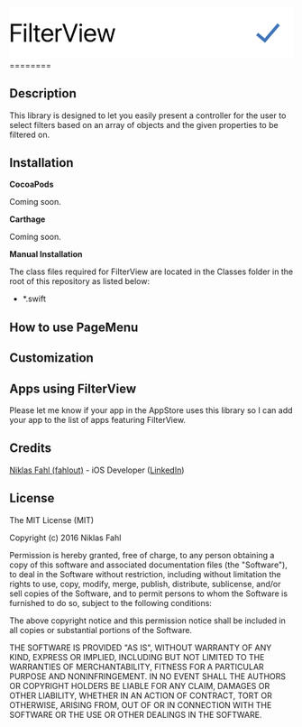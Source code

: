 <img src="https://raw.githubusercontent.com/fahlout/Resources/master/FilterView/FilterViewHeader2.png" alt="FilterViewHeader">
========

## Description ##

This library is designed to let you easily present a controller for the user to select filters based on an array of objects and the given properties to be filtered on.

## Installation

**CocoaPods**

Coming soon.

**Carthage**

Coming soon.

**Manual Installation**

The class files required for FilterView are located in the Classes folder in the root of this repository as listed below:

* *.swift

## How to use PageMenu



## Customization



## Apps using FilterView

Please let me know if your app in the AppStore uses this library so I can add your app to the list of apps featuring FilterView.

## Credits

[Niklas Fahl (fahlout)](http://bit.ly/fahlout) - iOS Developer ([LinkedIn](http://bit.ly/linked-in-niklas-fahl))

## License ##

The MIT License (MIT)

Copyright (c) 2016 Niklas Fahl

Permission is hereby granted, free of charge, to any person obtaining a copy
of this software and associated documentation files (the "Software"), to deal
in the Software without restriction, including without limitation the rights
to use, copy, modify, merge, publish, distribute, sublicense, and/or sell
copies of the Software, and to permit persons to whom the Software is
furnished to do so, subject to the following conditions:

The above copyright notice and this permission notice shall be included in all
copies or substantial portions of the Software.

THE SOFTWARE IS PROVIDED "AS IS", WITHOUT WARRANTY OF ANY KIND, EXPRESS OR
IMPLIED, INCLUDING BUT NOT LIMITED TO THE WARRANTIES OF MERCHANTABILITY,
FITNESS FOR A PARTICULAR PURPOSE AND NONINFRINGEMENT. IN NO EVENT SHALL THE
AUTHORS OR COPYRIGHT HOLDERS BE LIABLE FOR ANY CLAIM, DAMAGES OR OTHER
LIABILITY, WHETHER IN AN ACTION OF CONTRACT, TORT OR OTHERWISE, ARISING FROM,
OUT OF OR IN CONNECTION WITH THE SOFTWARE OR THE USE OR OTHER DEALINGS IN THE
SOFTWARE.
